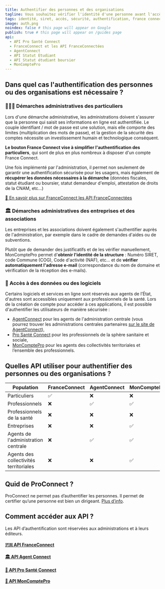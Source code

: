 ```yaml
---
title: Authentifier des personnes et des organisations
tagline: Vous souhaitez vérifier l'identité d'une personne avant l'accès à un service ou une démarche en ligne ? Vous souhaitez vérifier qu'une organisation est éligible pour un dispositif ? Découvrez les API dédiées à l'authentification.
tags: identité, siret, accès, sécurité, authentification, france connect, santé, pro, openid, territoire
image: auth.png
noindex: false # this page will appear on Google
publish: true # this page will appear on /guides page
api:
  - API Pro Santé Connect
  - FranceConnect et les API FranceConnectées
  - AgentConnect
  - API Statut Etudiant
  - API Statut étudiant boursier
  - MonComptePro
---
```


## Dans quel cas l'authentification des personnes ou des organisations est nécessaire ?

### 🙋🏽‍♀️ Démarches administratives des particuliers

Lors d'une démarche administrative, les administrations doivent s'assurer que la personne qui saisit ses informations en ligne est authentifiée.
Le couple identifiant / mot de passe est une solution, mais elle comporte des limites (multiplication des mots de passe), et la gestion de la sécurité des comptes nécessite un investissement humain et technologique conséquent.

**Le bouton France Connect vise à simplifier l'authentification des particuliers**, qui sont de plus en plus nombreux à disposer d'un compte France Connect.

Une fois implémenté par l'administration, il permet non seulement de garantir une authentification sécurisée pour les usagers, mais également de **récupérer les données nécessaires à la démarche** (données fiscales, statut étudiant ou boursier, statut demandeur d'emploi, attestation de droits de la CNAM, etc...)

[🔎 En savoir plus sur FranceConnect les API FranceConnectées](/les-api/franceconnect)

### 🏛️ Démarches administratives des entreprises et des associations

Les entreprises et les associations doivent également s'authentifier auprès de l'administration, par exemple dans le cadre de demandes d'aides ou de subventions.

Plutôt que de demander des justificatifs et de les vérifier manuellement, MonComptePro permet d'**obtenir l'identité de la structure** : Numéro SIRET, code Commune (COG), Code d'activité (NAF), etc... et de **vérifier automatiquement l'adresse e-mail** (correspondance du nom de domaine et vérification de la réception des e-mails).

### 🔐 Accès à des données ou des logiciels

Certains logiciels et services en ligne sont réservés aux agents de l’État, d'autres sont accessibles uniquement aux professionnels de la santé. Lors de la création de compte pour accéder à ces applications, il est possible d'authentifier les utilisateurs de manière sécurisée :

- [AgentConnect](/les-api/agent-connect) pour les agents de l'administration centrale (vous pourrez trouver les administrations centrales partenaires [sur le site de AgentConnect](https://agentconnect.gouv.fr/)),
- [Pro Santé Connect](/les-api/api-pro-sante-connect) pour les professionnels de la sphère sanitaire et sociale,
- [MonComptePro](https://moncomptepro.beta.gouv.fr/partenaire) pour les agents des collectivités territoriales et l’ensemble des professionnels.

## Quelles API utiliser pour authentifier des personnes ou des organisations ?

| Population                             | FranceConnect | AgentConnect | MonComptePro | ProSantéConnect |
|----------------------------------------|---------------|--------------|--------------|-----------------|
| Particuliers                           | ✅             | ❌            | ❌            | ❌               |
| Professionnels                         | ❌             | ✅            | ✅            | ✅               |
| Professionnels de la santé             | ❌             | ❌            | ❌            | ✅               |
| Entreprises                            | ❌             | ❌            | ✅            | ❌               |
| Agents de l'administration centrale    | ❌             | ✅            | ✅            | ❌               |
| Agents des collectivités territoriales | ❌             | ❌            | ✅            | ❌               |

## Quid de ProConnect ?

ProConnect ne permet pas d’authentifier les personnes. Il permet de certifier qu’une personne est bien un dirigeant. [Plus d’info](https://proconnect.gouv.fr/).

## Comment accéder aux API ?

Les API d’authentification sont réservées aux administrations et à leurs éditeurs.

#### [🇫🇷 API FranceConnect](/les-api/franceconnect)

#### [🏛️ API Agent Connect](/les-api/agent-connect)

#### [🏥 API Pro Santé Connect](/les-api/api-pro-sante-connect)

#### [🏢 API MonComptePro](/les-api/moncomptepro)
